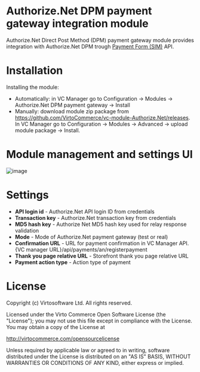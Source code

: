 # Authorize.Net DPM payment gateway integration module
Authorize.Net Direct Post Method (DPM) payment gateway module provides integration with Authorize.Net DPM trough <a href="http://developer.authorize.net/api" target="_blank">Payment Form (SIM)</a> API.

# Installation
Installing the module:
* Automatically: in VC Manager go to Configuration -> Modules -> Authorize.Net DPM payment gateway -> Install
* Manually: download module zip package from https://github.com/VirtoCommerce/vc-module-Authorize.Net/releases. In VC Manager go to Configuration -> Modules -> Advanced -> upload module package -> Install.

# Module management and settings UI
![image](https://cloud.githubusercontent.com/assets/5801549/16419453/79ea54c6-3d56-11e6-82c8-979763c62030.png)

# Settings
* **API login id** - Authorize.Net API login ID from credentials
* **Transaction key** - Authorize.Net transaction key from credentials
* **MD5 hash key** - Authorize Net MD5 hash key used for relay response validation
* **Mode** - Mode of Authorize.Net payment gateway (test or real)
* **Confirmation URL** - URL for payment confirmation in VC Manager API. {VC manager URL}/api/payments/an/registerpayment
* **Thank you page relative URL** - Storefront thank you page relative URL
* **Payment action type** - Action type of payment


# License
Copyright (c) Virtosoftware Ltd.  All rights reserved.

Licensed under the Virto Commerce Open Software License (the "License"); you
may not use this file except in compliance with the License. You may
obtain a copy of the License at

http://virtocommerce.com/opensourcelicense

Unless required by applicable law or agreed to in writing, software
distributed under the License is distributed on an "AS IS" BASIS,
WITHOUT WARRANTIES OR CONDITIONS OF ANY KIND, either express or
implied.
